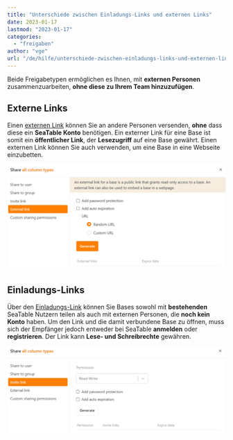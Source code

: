 ```yaml
---
title: "Unterschiede zwischen Einladungs-Links und externen Links"
date: 2023-01-17
lastmod: "2023-01-17"
categories: 
  - "freigaben"
author: "vge"
url: "/de/hilfe/unterschiede-zwischen-einladungs-links-und-externen-links"
---
```


Beide Freigabetypen ermöglichen es Ihnen, mit **externen Personen** zusammenzuarbeiten, **ohne diese zu Ihrem Team hinzuzufügen**.

## Externe Links

Einen [externen Link](https://seatable.io/docs/freigabelinks/einladungs-link-erklaert/) können Sie an andere Personen versenden, **ohne** dass diese ein **SeaTable Konto** benötigen. Ein externer Link für eine Base ist somit ein **öffentlicher Link**, der **Lesezugriff** auf eine Base gewährt. Einen externen Link können Sie auch verwenden, um eine Base in eine Webseite einzubetten.

![Unterschied zwischen External-Link und Einladungs-Link_hier der Externe Link](images/unterschied-zwischen-einladungs-link-und-externem-link.png)

## Einladungs-Links

Über den [Einladungs-Link](https://seatable.io/docs/freigabelinks/einladungs-link-erklaert/) können Sie Bases sowohl mit **bestehenden** SeaTable Nutzern teilen als auch mit externen Personen, die **noch kein Konto** haben. Um den Link und die damit verbundene Base zu öffnen, muss sich der Empfänger jedoch entweder bei SeaTable **anmelden** oder **registrieren**. Der Link kann **Lese- und Schreibrechte** gewähren.

![Unterschied zwischen EInladungs-Link und Externem-Link_hier der Einladungs-Link](images/unterschied-zwischen-einladungs-link-und-externem-link-2.png)
